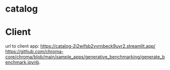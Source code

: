 # catalog

# Client
url to client app: https://catalog-2j2wifsb2vvrnbeck9uvr2.streamlit.app/  
https://github.com/chroma-core/chroma/blob/main/sample_apps/generative_benchmarking/generate_benchmark.ipynb. 

